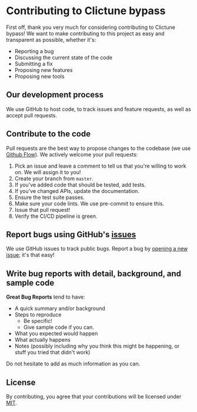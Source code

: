 # Contributing to Clictune bypass

First off, thank you very much for considering contributing to Clictune bypass! We want to make contributing to this project as easy and transparent as possible, whether it's:

- Reporting a bug
- Discussing the current state of the code
- Submitting a fix
- Proposing new features
- Proposing new tools

## Our development process

We use GitHub to host code, to track issues and feature requests, as well as accept pull requests.

## Contribute to the code

Pull requests are the best way to propose changes to the codebase (we use [Github Flow](https://guides.github.com/introduction/flow/index.html)). We actively welcome your pull requests:

1. Pick an issue and leave a comment to tell us that you're willing to work on. We will assign it to you!
2. Create your branch from `master`.
3. If you've added code that should be tested, add tests.
4. If you've changed APIs, update the documentation.
5. Ensure the test suite passes.
6. Make sure your code lints. We use pre-commit to ensure this.
7. Issue that pull request!
8. Verify the CI/CD pipeline is green.

## Report bugs using GitHub's [issues](https://github.com/FlorentClarret/clictune-bypass/issues)
We use GitHub issues to track public bugs. Report a bug by [opening a new issue](https://github.com/FlorentClarret/clictune-bypass/issues/new); it's that easy!

## Write bug reports with detail, background, and sample code

**Great Bug Reports** tend to have:

- A quick summary and/or background
- Steps to reproduce
  - Be specific!
  - Give sample code if you can.
- What you expected would happen
- What actually happens
- Notes (possibly including why you think this might be happening, or stuff you tried that didn't work)

Do not hesitate to add as much information as you can.

## License
By contributing, you agree that your contributions will be licensed under [MIT](LICENSE).
